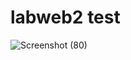 # labweb2 test
![Screenshot (80)](https://user-images.githubusercontent.com/98897250/194910624-ddcacd26-3029-41af-bfb8-e5bc6e0d8776.png)
